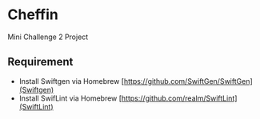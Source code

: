 # Cheffin

Mini Challenge 2 Project

## Requirement

- Install Swiftgen via Homebrew [https://github.com/SwiftGen/SwiftGen](Swiftgen)
- Install SwifLint via Homebrew [https://github.com/realm/SwiftLint](SwiftLint)
